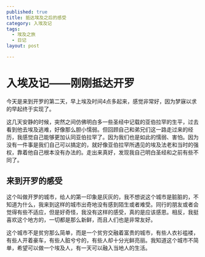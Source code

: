 ```yaml
---
published: true
title: 抵达埃及之后的感受
category: 入埃及记
tags:
  - 埃及之旅
  - 日记
layout: post

---
```


# 入埃及记——刚刚抵达开罗

今天是来到开罗的第二天，早上埃及时间4点多起来，感觉非常好，因为梦寐以求的早起终于实现了。

这几天安静的时候，突然之间仿佛明白多一些圣经中记载的亚伯拉罕的生平，过去看到他去埃及逃难，好像那么胆小懦弱。但回顾自己和弟兄们这一路走过来的经历，我感觉自己能够更加认同亚伯拉罕了。因为我们也是如此的懦弱、害怕。因为没有一件事是我们自己可以搞定的，就好像亚伯拉罕所遇见的埃及法老和当时的强权，靠着他自己根本没有办法的。走出来真好，发现我自己明白圣经和之前有些不同了。

## 来到开罗的感受

这个叫做开罗的城市，给人的第一印象是灰灰的，我不想说这个城市是脏脏的，不知道为什么，我来到这样的城市出奇地没有感到陌生或者难受。同行的朋友或者会觉得有些不适应，但是好奇怪，我没有这样的感受，真的是应该感恩。相反，我挺喜欢这个地方的，一切都是那么新鲜，而且人们也是非常友好。

这个城市不是贫穷那么简单，而是一个贫穷交融着富贵的城市，有些人衣衫褴褛，有些人开着豪车，有些人脏兮兮的，有些人却十分光鲜亮丽。我知道这个城市不简单，希望可以做一个埃及人，有一天可以融入当地人的生活。